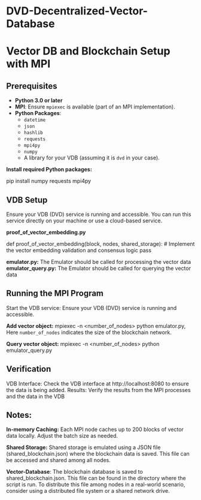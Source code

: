 # DVD-Decentralized-Vector-Database
# Vector DB and Blockchain Setup with MPI

## Prerequisites

- **Python 3.0 or later**
- **MPI**: Ensure `mpiexec` is available (part of an MPI implementation).
- **Python Packages**:
  - `datetime`
  - `json`
  - `hashlib`
  - `requests`
  - `mpi4py`
  - `numpy`
  - A library for your VDB (assuming it is `dvd` in your case).

**Install required Python packages:**

pip install numpy requests mpi4py

## VDB Setup
Ensure your VDB (DVD) service is running and accessible. You can run this service directly on your machine or use a cloud-based service.


**proof_of_vector_embedding.py**

def proof_of_vector_embedding(block, nodes, shared_storage):
    # Implement the vector embedding validation and consensus logic
    pass

**emulator.py:** The Emulator should be called for processing the vector data
**emulator_query.py:** The Emulator should be called for querying the vector data

## Running the MPI Program
Start the VDB service: Ensure your VDB (DVD) service is running and accessible.

**Add vector object:** mpiexec -n <number_of_nodes> python emulator.py, Here `number_of_nodes` indicates the size of the blockchain network.

**Query vector object:** mpiexec -n <number_of_nodes> python emulator_query.py

## Verification
VDB Interface: Check the VDB interface at http://localhost:8080 to ensure the data is being added.
Results: Verify the results from the MPI processes and the data in the VDB

## Notes:
**In-memory Caching:** Each MPI node caches up to 200 blocks of vector data locally. Adjust the batch size as needed.

**Shared Storage:** Shared storage is emulated using a JSON file (shared_blockchain.json) where the blockchain data is saved. This file can be accessed and shared among all nodes.

**Vector-Database**: The blockchain database is saved to shared_blockchain.json. This file can be found in the directory where the script is run. To distribute this file among nodes in a real-world scenario, consider using a distributed file system or a shared network drive.

